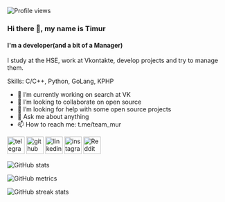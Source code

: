 ![Profile views](https://gpvc.arturio.dev/timurvankov)  

### Hi there 👋, my name is Timur
#### I'm a developer(and a bit of a Manager)
I study at the HSE, work at Vkontakte, develop projects and try to manage them.

Skills: C/C++, Python, GoLang, KPHP

- 🔭 I’m currently working on search at VK 
- 👯 I’m looking to collaborate on open source 
- 🤔 I’m looking for help with some open source projects 
- 💬 Ask me about anything 
- 📫 How to reach me: t.me/team_mur 


[<img src='https://www.flaticon.com/svg/static/icons/svg/2111/2111708.svg' alt='telegram' height='40'>](https://t.me/team_mur)  [<img src='https://cdn.jsdelivr.net/npm/simple-icons@3.0.1/icons/github.svg' alt='github' height='40'>](https://github.com/timurvankov)  [<img src='https://cdn.jsdelivr.net/npm/simple-icons@3.0.1/icons/linkedin.svg' alt='linkedin' height='40'>](https://www.linkedin.com/in/timur-vankov-4249b81a4/)  [<img src='https://cdn.jsdelivr.net/npm/simple-icons@3.0.1/icons/instagram.svg' alt='instagram' height='40'>](https://www.instagram.com/team.mur/)  [<img src='https://cdn.jsdelivr.net/npm/simple-icons@3.0.1/icons/reddit.svg' alt='Reddit' height='40'>](https://www.reddit.com/user/timurvankov)  

![GitHub stats](https://github-readme-stats.vercel.app/api?username=timurvankov&show_icons=true)  

![GitHub metrics](https://metrics.lecoq.io/timurvankov)  

![GitHub streak stats](https://github-readme-streak-stats.herokuapp.com/?user=timurvankov)  
